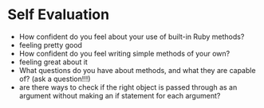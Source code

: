 # Self Evaluation

- How confident do you feel about your use of built-in Ruby methods?
- feeling pretty good
- How confident do you feel writing simple methods of your own?
- feeling great about it
- What questions do you have about methods, and what they are capable of? (ask a question!!!)
- are there ways to check if the right object is passed through as an argument without making an if statement for each argument?
